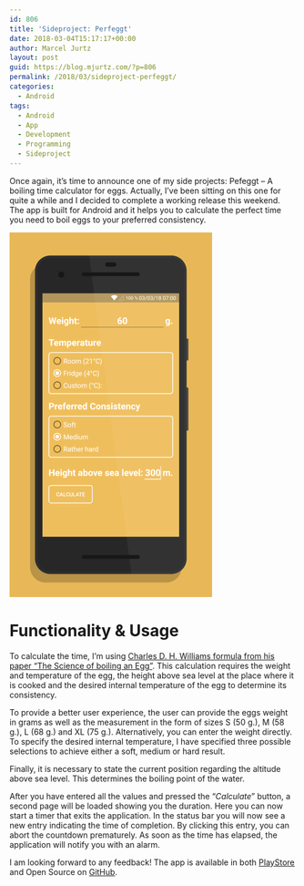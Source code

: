 ```yaml
---
id: 806
title: 'Sideproject: Perfeggt'
date: 2018-03-04T15:17:17+00:00
author: Marcel Jurtz
layout: post
guid: https://blog.mjurtz.com/?p=806
permalink: /2018/03/sideproject-perfeggt/
categories:
  - Android
tags:
  - Android
  - App
  - Development
  - Programming
  - Sideproject
---
```

Once again, it&#8217;s time to announce one of my side projects: Pefeggt &#8211; A boiling time calculator for eggs. Actually, I&#8217;ve been sitting on this one for quite a while and I decided to complete a working release this weekend. The app is built for Android and it helps you to calculate the perfect time you need to boil eggs to your preferred consistency.

![Perfeggt Overview](/assets/2018/03-perfeggt-overview.png)

# Functionality & Usage

To calculate the time, I&#8217;m using [Charles D. H. Williams formula from his paper &#8220;The Science of boiling an Egg&#8221;](http://newton.ex.ac.uk/teaching/CDHW/egg/). <span>This calculation requires the weight and temperature of the egg, the height above sea level at the place where it is cooked and the desired internal temperature of the egg to determine its consistency.</span>

To provide a better user experience, the user can provide the eggs weight in grams as well as <span>the measurement in the form of sizes S (50 g.), M (58 g.), L (68 g.) and XL (75 g.). Alternatively, you can enter the weight directly. To specify the desired internal temperature, I have specified three possible selections to achieve either a soft, medium or hard result.</span>

<span>Finally, it is necessary to state the current position regarding the altitude above sea level. This determines the boiling point of the water.</span>

<span>After you have entered all the values and pressed the &#8220;<em>Calculate</em>&#8221; button, a second page will be loaded showing you the duration. Here you can now start a timer that exits the application. In the status bar you will now see a new entry indicating the time of completion. By clicking this entry, you can abort the countdown prematurely. As soon as the time has elapsed, the application will notify you with an alarm.</span>

<span>I am looking forward to any feedback! The app is available in both <a href="https://play.google.com/store/apps/details?id=com.jurtz.android.pefectegg">PlayStore</a> and Open Source on <a href="https://github.com/MarcelJurtz/Perfeggt">GitHub</a>.</span>

<div>
</div>

<div>
</div>

<div>
</div>

<span> </span>

<div>
</div>

<div>
</div>